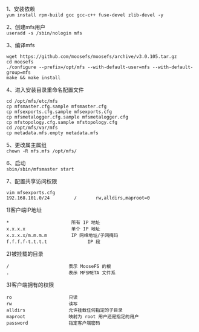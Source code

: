 1、安装依赖  
``` yum install rpm-build gcc gcc-c++ fuse-devel zlib-devel -y ```  

2、创建mfs用户  
``` useradd -s /sbin/nologin mfs ```  

3、编译mfs  
```
wget https://github.com/moosefs/moosefs/archive/v3.0.105.tar.gz
cd moosefs
./configure --prefix=/opt/mfs --with-default-user=mfs --with-default-group=mfs
make && make install
```  

4、进入安装目录重命名配置文件  
```
cd /opt/mfs/etc/mfs
cp mfsmaster.cfg.sample mfsmaster.cfg
cp mfsexports.cfg.sample mfsexports.cfg
cp mfsmetalogger.cfg.sample mfsmetalogger.cfg
cp mfstopology.cfg.sample mfstopology.cfg
cd /opt/mfs/var/mfs
cp metadata.mfs.empty metadata.mfs
```  

5、更改属主属组  
``` chown -R mfs.mfs /opt/mfs/ ```  

6、启动  
``` sbin/sbin/mfsmaster start ```  

7、配置共享访问权限  
```
vim mfsexports.cfg
192.168.101.0/24         /       rw,alldirs,maproot=0
```  
1)客户端IP地址  
```
*                       所有 IP 地址 
x.x.x.x                 单个 IP 地址 
x.x.x.x/m.m.m.m         IP 网络地址/子网掩码 
f.f.f.f-t.t.t.t               IP 段 
```  

2)被挂载的目录  
```
/                      表示 MooseFS 的根 
.                      表示 MFSMETA 文件系
``` 

3)客户端拥有的权限  
```
ro                     只读
rw                     读写
alldirs                允许挂载任何指定的子目录 
maproot                映射为 root 用户还是指定的用户
password               指定客户端密码
```  
